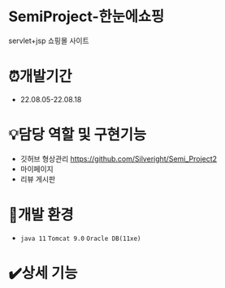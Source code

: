 # SemiProject-한눈에쇼핑

servlet+jsp 쇼핑몰 사이트

# ⏰개발기간

* 22.08.05-22.08.18

# 💡담당 역할 및 구현기능

* 깃허브 형상관리 https://github.com/Silveright/Semi_Project2
* 마이페이지
* 리뷰 게시판

# 🧰개발 환경

* `java 11` `Tomcat 9.0` `Oracle DB(11xe)`

# ✔️상세 기능
